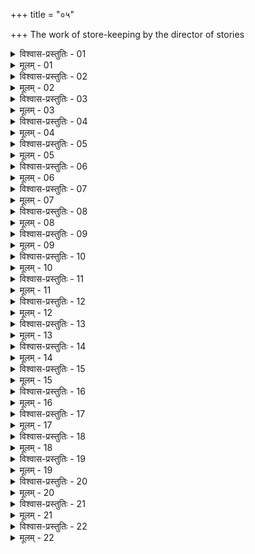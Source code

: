 +++
title = "०५"

+++
The work of store-keeping by the director of stories  

<details><summary>विश्वास-प्रस्तुतिः - 01</summary>

01 सम्निधाता कोशगृहं पण्यगृहं कोष्ठागारं कुप्यगृहं आयुधागारं बन्धनागारं च कारयेत्
</details>

<details><summary>मूलम् - 01</summary>

01 सम्निधाता कोशगृहं पण्यगृहं कोष्ठागारं कुप्यगृहं आयुधागारं बन्धनागारं च कारयेत्
</details>

<details><summary>विश्वास-प्रस्तुतिः - 02</summary>

02 चतुर्ऽश्रां वापीं अन्-उदक उपस्नेहां खानयित्वा पृथुशिलाभिरुभयतः पार्श्वं मूलं च प्रचित्य सारदारुपञ्जरं भूमिसमं त्रितलं अनेकविधानं कुट्टिमदेशस्थानतलं एकद्वारं यन्त्रयुक्तसोपानं भूमिगृहं कारयेत्
</details>

<details><summary>मूलम् - 02</summary>

02 चतुर्ऽश्रां वापीं अन्-उदक उपस्नेहां खानयित्वा पृथुशिलाभिरुभयतः पार्श्वं मूलं च प्रचित्य सारदारुपञ्जरं भूमिसमं त्रितलं अनेकविधानं कुट्टिमदेशस्थानतलं एकद्वारं यन्त्रयुक्तसोपानं भूमिगृहं कारयेत्
</details>

<details><summary>विश्वास-प्रस्तुतिः - 03</summary>

03 तस्य उपरि उभयतोनिषेधं स-प्रग्रीवं ऐष्टकं भाण्डवाहिनीपरिक्षिप्तं कोशगृहं कारयेत्, प्रासादं वा
</details>

<details><summary>मूलम् - 03</summary>

03 तस्य उपरि उभयतोनिषेधं स-प्रग्रीवं ऐष्टकं भाण्डवाहिनीपरिक्षिप्तं कोशगृहं कारयेत्, प्रासादं वा
</details>

<details><summary>विश्वास-प्रस्तुतिः - 04</summary>

04 जनपदान्ते ध्रुवनिधिं आपद्ऽर्थं अभित्यक्तैः कारयेत्
</details>

<details><summary>मूलम् - 04</summary>

04 जनपदान्ते ध्रुवनिधिं आपद्ऽर्थं अभित्यक्तैः कारयेत्
</details>

<details><summary>विश्वास-प्रस्तुतिः - 05</summary>

05a पक्व इष्टकास्तम्भं चतुःशालं एकद्वारं अनेकस्थानतलं विवृतस्तम्भापसारं उभयतः पण्यगृहं कोष्ठागारं च  
05b दीर्घबहुशालं कक्ष्यावृतकुड्यं अन्तः कुप्यगृहं, तद् एव भूमिगृहयुक्तं आयुधागारं  
05ch पृथग्धर्मस्थीयं महामात्रीयं विभक्तस्त्रीपुरुषस्थानं अपसारतः सुगुप्तकक्ष्यं बन्धनागारं कारयेत्
</details>

<details><summary>मूलम् - 05</summary>

05a पक्व इष्टकास्तम्भं चतुःशालं एकद्वारं अनेकस्थानतलं विवृतस्तम्भापसारं उभयतः पण्यगृहं कोष्ठागारं च  
05b दीर्घबहुशालं कक्ष्यावृतकुड्यं अन्तः कुप्यगृहं, तद् एव भूमिगृहयुक्तं आयुधागारं  
05ch पृथग्धर्मस्थीयं महामात्रीयं विभक्तस्त्रीपुरुषस्थानं अपसारतः सुगुप्तकक्ष्यं बन्धनागारं कारयेत्
</details>

<details><summary>विश्वास-प्रस्तुतिः - 06</summary>

06 सर्वेषां शालाः खात उदपानवर्चस्नानगृहाग्निविषत्राणमार्जारनकुलारक्षास्वदैवतपूजनयुक्ताः कारयेत्
</details>

<details><summary>मूलम् - 06</summary>

06 सर्वेषां शालाः खात उदपानवर्चस्नानगृहाग्निविषत्राणमार्जारनकुलारक्षास्वदैवतपूजनयुक्ताः कारयेत्
</details>

<details><summary>विश्वास-प्रस्तुतिः - 07</summary>

07 कोष्ठागारे वर्षमानं अरत्निमुखं कुण्डं स्थापयेत्
</details>

<details><summary>मूलम् - 07</summary>

07 कोष्ठागारे वर्षमानं अरत्निमुखं कुण्डं स्थापयेत्
</details>

<details><summary>विश्वास-प्रस्तुतिः - 08</summary>

08 तत्जातकरणाधिष्ठितः पुराणं नवं च रत्नं सारं फल्गु कुप्यं वा प्रतिगृह्णीयात्
</details>

<details><summary>मूलम् - 08</summary>

08 तत्जातकरणाधिष्ठितः पुराणं नवं च रत्नं सारं फल्गु कुप्यं वा प्रतिगृह्णीयात्
</details>

<details><summary>विश्वास-प्रस्तुतिः - 09</summary>

09 तत्र रत्न उपधावुत्तमो दण्डः कर्तुः कारयितुश्च सार उपधौ मध्यमः, फल्गुकुप्य उपधौ तत् च तावत् च दण्डः
</details>

<details><summary>मूलम् - 09</summary>

09 तत्र रत्न उपधावुत्तमो दण्डः कर्तुः कारयितुश्च सार उपधौ मध्यमः, फल्गुकुप्य उपधौ तत् च तावत् च दण्डः
</details>

<details><summary>विश्वास-प्रस्तुतिः - 10</summary>

10 रूपदर्शकविशुद्धं हिरण्यं प्रतिगृह्णीयात्
</details>

<details><summary>मूलम् - 10</summary>

10 रूपदर्शकविशुद्धं हिरण्यं प्रतिगृह्णीयात्
</details>

<details><summary>विश्वास-प्रस्तुतिः - 11</summary>

11 अशुद्धं छेदयेत्
</details>

<details><summary>मूलम् - 11</summary>

11 अशुद्धं छेदयेत्
</details>

<details><summary>विश्वास-प्रस्तुतिः - 12</summary>

12 आहर्तुः पूर्वः साहसदण्डः
</details>

<details><summary>मूलम् - 12</summary>

12 आहर्तुः पूर्वः साहसदण्डः
</details>

<details><summary>विश्वास-प्रस्तुतिः - 13</summary>

13 शुद्धं पूर्णं अभिनवं च धान्यं प्रतिगृह्णीयात्
</details>

<details><summary>मूलम् - 13</summary>

13 शुद्धं पूर्णं अभिनवं च धान्यं प्रतिगृह्णीयात्
</details>

<details><summary>विश्वास-प्रस्तुतिः - 14</summary>

14 विपर्यये मूल्यद्विगुणो दण्डः
</details>

<details><summary>मूलम् - 14</summary>

14 विपर्यये मूल्यद्विगुणो दण्डः
</details>

<details><summary>विश्वास-प्रस्तुतिः - 15</summary>

15 तेन पण्यं कुप्यं आयुधं च व्याख्यातम्
</details>

<details><summary>मूलम् - 15</summary>

15 तेन पण्यं कुप्यं आयुधं च व्याख्यातम्
</details>

<details><summary>विश्वास-प्रस्तुतिः - 16</summary>

16 सर्वाधिकरणेषु युक्त उपयुक्ततत्पुरुषाणां पणादिचतुष्पणपरमापहारेषु पूर्वमध्यम उत्तमवधा दण्डाः
</details>

<details><summary>मूलम् - 16</summary>

16 सर्वाधिकरणेषु युक्त उपयुक्ततत्पुरुषाणां पणादिचतुष्पणपरमापहारेषु पूर्वमध्यम उत्तमवधा दण्डाः
</details>

<details><summary>विश्वास-प्रस्तुतिः - 17</summary>

17 कोशाधिष्ठितस्य कोशावच्छेदे घातः
</details>

<details><summary>मूलम् - 17</summary>

17 कोशाधिष्ठितस्य कोशावच्छेदे घातः
</details>

<details><summary>विश्वास-प्रस्तुतिः - 18</summary>

18 तद्वैयावृत्यकराणां अर्धदण्डाः
</details>

<details><summary>मूलम् - 18</summary>

18 तद्वैयावृत्यकराणां अर्धदण्डाः
</details>

<details><summary>विश्वास-प्रस्तुतिः - 19</summary>

19 परिभाषणं अविज्ञाते
</details>

<details><summary>मूलम् - 19</summary>

19 परिभाषणं अविज्ञाते
</details>

<details><summary>विश्वास-प्रस्तुतिः - 20</summary>

20 चोराणां अभिप्रधर्षणे चित्रो घातः
</details>

<details><summary>मूलम् - 20</summary>

20 चोराणां अभिप्रधर्षणे चित्रो घातः
</details>

<details><summary>विश्वास-प्रस्तुतिः - 21</summary>

21 तस्माद् आप्तपुरुवाधिष्ठितः सम्निधाता निचयान् अनुतिष्ठेत्
</details>

<details><summary>मूलम् - 21</summary>

21 तस्माद् आप्तपुरुवाधिष्ठितः सम्निधाता निचयान् अनुतिष्ठेत्
</details>

<details><summary>विश्वास-प्रस्तुतिः - 22</summary>

22a बाह्यं अभ्यन्तरं चायं विद्याद् वर्षशताद् अपि ।  
22b यथा पृष्टो न सज्जेत व्यये शेषे च सञ्चये  (इति)
</details>

<details><summary>मूलम् - 22</summary>

22a बाह्यं अभ्यन्तरं चायं विद्याद् वर्षशताद् अपि ।  
22b यथा पृष्टो न सज्जेत व्यये शेषे च सञ्चये  (इति)
</details>
